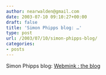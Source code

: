 ```yaml
---
author: nearwalden@gmail.com
date: 2003-07-10 09:10:27+00:00
draft: false
title: 'Simon Phipps blog: …'
type: post
url: /2003/07/10/simon-phipps-blog/
categories:
- posts
---
```


Simon Phipps blog:  [Webmink : the blog](//www.webmink.net/minkblog.htm')



